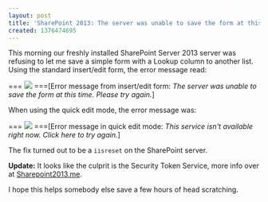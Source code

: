 ```yaml
---
layout: post
title: 'SharePoint 2013: The server was unable to save the form at this time'
created: 1376474695
---
```

This morning our freshly installed SharePoint Server 2013 server was refusing to let me save a simple form with a Lookup column to another list. Using the standard insert/edit form, the error message read:

===
![](sharepoint-error-message-form.gif)
===[Error message from insert/edit form: *The server was unable to save the form at this time. Please try again.*]

When using the quick edit mode, the error message was:

===
![](sharepoint-error-message.gif)
===[Error message in quick edit mode: *This service isn't available right now. Click here to try again.*]

The fix turned out to be a `iisreset` on the SharePoint server.

**Update:** It looks like the culprit is the Security Token Service, more info over at [Sharepoint2013.me](http://www.sharepoint2013.me/Blog/Post/83/-The-Security-Token-Service-is-not-available--error-in-sharepoint-2013).

I hope this helps somebody else save a few hours of head scratching.
